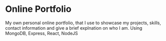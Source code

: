 # Online Portfolio
My own personal online portfolio, that I use to showcase my projects, skills, contact information and give a brief explnation on who I am.
Using MongoDB, Express, React, NodeJS
